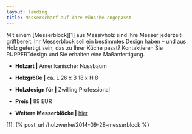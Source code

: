 ```yaml
---
layout: landing
title: Messerscharf auf Ihre Wünsche angepasst
---
```


Mit einem [Messerblock][1] aus Massivholz sind Ihre Messer jederzeit griffbereit.
Ihr Messerblock soll ein bestimmtes Design haben – und aus Holz gefertigt sein,
das zu Ihrer Küche passt?
Kontaktieren Sie RUPPERTdesign und Sie erhalten eine Maßanfertigung.

- **Holzart \|** Amerikanischer Nussbaum
- **Holzgröße \|** ca. L 26 x B 18 x H 8
- **Holzdesign für \|** Zwilling Professional
- **Preis \|** 89 EUR

- **Weitere Messerblöcke \|** <a href="{{ site.baseurl }}/holzwerke">hier</a>

[1]: {% post_url /holzwerke/2014-09-28-messerblock %}
